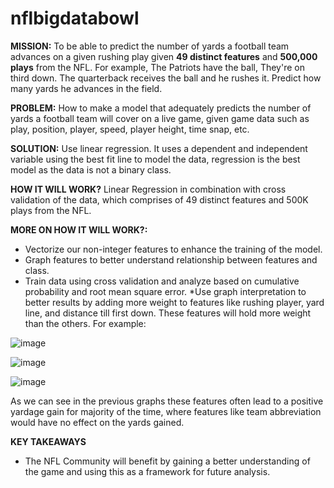 # nflbigdatabowl
**MISSION:** To be able to predict the number of yards a football team advances on a given rushing play given **49 distinct features** and **500,000 plays** from the NFL. For example, The Patriots have the ball, They're on third down. The quarterback receives the ball and he rushes it. Predict how many yards he advances in the field.

**PROBLEM:** How to make a model that adequately predicts the number of yards a football team will cover on a live game, given game data such as play, position, player, speed, player height, time snap, etc.

**SOLUTION:** Use linear regression. It uses a dependent and independent variable using the best fit line to model the data, regression is the best model as the data is not a binary class. 

**HOW IT WILL WORK?** Linear Regression in combination with cross validation of the data, which comprises of 49 distinct features and 500K plays from the NFL.

**MORE ON HOW IT WILL WORK?:**
* Vectorize our non-integer features to enhance the training of the model.
* Graph features to better understand relationship between features and class. 
* Train data using cross validation and analyze based on cumulative probability and root mean square error. 
*Use graph interpretation to better results by adding more weight to features like rushing player, yard line, and distance till first down.  These features will hold more weight than the others. 
For example:


![image](https://user-images.githubusercontent.com/49461063/111890303-a336c800-89be-11eb-83b2-f113231ab702.png)















![image](https://user-images.githubusercontent.com/49461063/111890311-b2b61100-89be-11eb-84c9-63ab51933260.png) 

















![image](https://user-images.githubusercontent.com/49461063/111890320-c497b400-89be-11eb-98ec-affa6af1aded.png) 


As we can see in the previous graphs these features often lead to a positive yardage gain for majority of the time, where features like team abbreviation would have no effect on the yards gained.

**KEY TAKEAWAYS**
* The NFL Community will benefit by gaining a better understanding of the game and using this as a framework for future analysis. 








